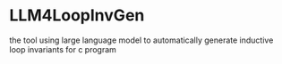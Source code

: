 # LLM4LoopInvGen
the tool using large language model to automatically generate inductive loop invariants for c program
